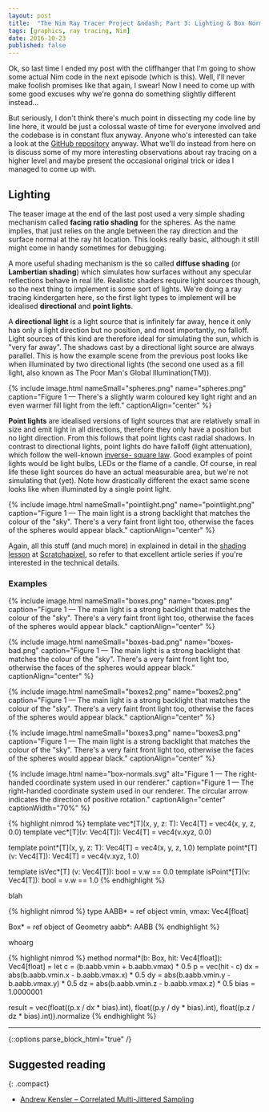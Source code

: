 ```yaml
---
layout: post
title:  "The Nim Ray Tracer Project &ndash; Part 3: Lighting & Box Normals"
tags: [graphics, ray tracing, Nim]
date: 2016-10-23
published: false
---
```


Ok, so last time I ended my post with the cliffhanger that I'm going to show
some actual Nim code in the next episode (which is this). Well, I'll never
make foolish promises like that again, I swear! Now I need to come up with
some good excuses why we're gonna do something slightly different instead...

But seriously, I don't think there's much point in dissecting my code line by
line here, it would be just a colossal waste of time for everyone involved and
the codebase is in constant flux anyway. Anyone who's interested can take
a look at the [GitHub repository](https://github.com/johnnovak/nim-raytracer)
anyway. What we'll do instead from here on is discuss some of my more
interesting observations about ray tracing on a higher level and maybe present
the occasional original trick or idea I managed to come up with.

## Lighting

The teaser image at the end of the last post used a very simple shading
mechanism called **facing ratio shading** for the spheres. As the name
implies, that just relies on the angle between the ray direction and the
surface normal at the ray hit location. This looks really basic, although it
still might come in handy sometimes for debugging.

A more useful shading mechanism is the so called **diffuse shading** (or
**Lambertian shading**) which simulates how surfaces without any specular
reflections behave in real life. Realistic shaders require light sources
though, so the next thing to implement is some sort of lights. We're doing
a ray tracing kindergarten here, so the first light types to implement will be
idealised **directional** and **point lights**.

A **directional light** is a light source that is infinitely far away, hence
it only has only a light direction but no position, and most importantly, no
falloff. Light sources of this kind are therefore ideal for simulating the
sun, which is "very far away". The shadows cast by a directional light source
are always parallel. This is how the example scene from the previous post
looks like when illuminated by two directional lights (the second one used as
a fill light, also known as The Poor Man's Global Illumination(TM)).

{% include image.html nameSmall="spheres.png" name="spheres.png" caption="Figure 1 &mdash; There's a slightly warm coloured key light right and an even warmer fill light from the left." captionAlign="center" %}

**Point lights** are idealised versions of light sources that are relatively
small in size and emit light in all directions, therefore they only have
a position but no light direction. From this follows that point lights cast
radial shadows. In contrast to directional lights, point lights do have
falloff (light attenuation), which follow the well-known [inverse- square
law](https://en.wikipedia.org/wiki/Inverse-square_law). Good examples of point
lights would be light bulbs, LEDs or the flame of a candle.  Of course, in
real life these light sources do have an actual measurable area, but we're not
simulating that (yet). Note how drastically different the exact same scene
looks like when illuminated by a single point light.

{% include image.html nameSmall="pointlight.png" name="pointlight.png" caption="Figure 1 &mdash; The main light is a strong backlight that matches the colour of the &quot;sky&quot;. There's a very faint front light too, otherwise the faces of the spheres would appear black." captionAlign="center" %}

Again, all this stuff (and much more) in explained in detail in the [shading
lesson](http://www.scratchapixel.com/lessons/3d-basic-rendering/introduction-to-shading)
at [Scratchapixel](http://www.scratchapixel.com/), so refer to that excellent
article series if you're interested in the technical details.


### Examples

{% include image.html nameSmall="boxes.png" name="boxes.png" caption="Figure 1 &mdash; The main light is a strong backlight that matches the colour of the &quot;sky&quot;. There's a very faint front light too, otherwise the faces of the spheres would appear black." captionAlign="center" %}

{% include image.html nameSmall="boxes-bad.png" name="boxes-bad.png" caption="Figure 1 &mdash; The main light is a strong backlight that matches the colour of the &quot;sky&quot;. There's a very faint front light too, otherwise the faces of the spheres would appear black." captionAlign="center" %}

{% include image.html nameSmall="boxes2.png" name="boxes2.png" caption="Figure 1 &mdash; The main light is a strong backlight that matches the colour of the &quot;sky&quot;. There's a very faint front light too, otherwise the faces of the spheres would appear black." captionAlign="center" %}

{% include image.html nameSmall="boxes3.png" name="boxes3.png" caption="Figure 1 &mdash; The main light is a strong backlight that matches the colour of the &quot;sky&quot;. There's a very faint front light too, otherwise the faces of the spheres would appear black." captionAlign="center" %}

{% include image.html name="box-normals.svg" alt="Figure 1 &mdash; The right-handed coordinate system used in our renderer." caption="Figure 1 &mdash; The right-handed coordinate system used in our renderer. The circular arrow indicates the direction of positive rotation." captionAlign="center" captionWidth="70%" %}



{% highlight nimrod %}
template vec*[T](x, y, z: T): Vec4[T] = vec4(x, y, z, 0.0)
template vec*[T](v: Vec4[T]): Vec4[T] = vec4(v.xyz, 0.0)

template point*[T](x, y, z: T): Vec4[T] = vec4(x, y, z, 1.0)
template point*[T](v: Vec4[T]): Vec4[T] = vec4(v.xyz, 1.0)

template isVec*[T]  (v: Vec4[T]): bool = v.w == 0.0
template isPoint*[T](v: Vec4[T]): bool = v.w == 1.0
{% endhighlight %}

blah


{% highlight nimrod %}
type
  AABB* = ref object
    vmin, vmax: Vec4[float]

  Box* = ref object of Geometry
    aabb*: AABB
{% endhighlight %}

whoarg


{% highlight nimrod %}
method normal*(b: Box, hit: Vec4[float]): Vec4[float] =
  let
    c = (b.aabb.vmin + b.aabb.vmax) * 0.5
    p = vec(hit - c)
    dx = abs(b.aabb.vmin.x - b.aabb.vmax.x) * 0.5
    dy = abs(b.aabb.vmin.y - b.aabb.vmax.y) * 0.5
    dz = abs(b.aabb.vmin.z - b.aabb.vmax.z) * 0.5
    bias = 1.0000001

  result = vec(float((p.x / dx * bias).int),
               float((p.y / dy * bias).int),
               float((p.z / dz * bias).int)).normalize
{% endhighlight %}

- - -

{::options parse_block_html="true" /}
<section class="links">

## Suggested reading

{: .compact}

* [Andrew Kensler &ndash; Correlated Multi-Jittered Sampling](http://graphics.pixar.com/library/MultiJitteredSampling/paper.pdf)

</section>
